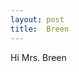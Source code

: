 ```yaml
---
layout: post
title:  Breen
---
```

Hi Mrs. Breen
<!DOCTYPE html>
<html>
<head>
<title>
</title>
</head>
<body>
</body>
</html>
